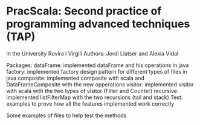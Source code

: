 # PracScala: Second practice of programming advanced techniques (TAP)
in the University Rovira i Virgili
Authors: Jordi Llatser and Alexia Vidal

Packages:
dataFrame: implemented dataFrame and his operations in java
factory: implemented factory design pattern for different types of files in java
composite: implemented composite with scala and DataFrameComposite with the new opperations
visitor: implemented visitor with scala with the two types of visitor (Filter and Counter)
recursive: implemented listFilterMap with the two recursions (tail and stack)
Test: examples to prove how all the features implemented work correctly

Some examples of files to help test the methods
